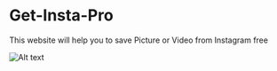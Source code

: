# Get-Insta-Pro
This website will help you to save Picture or Video from Instagram free


![Alt text](/public/assets/img/tutorial.gif?raw=true "Tutorial Picture")
